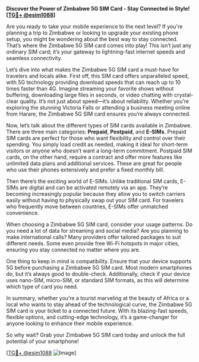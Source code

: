 **Discover the Power of Zimbabwe 5G SIM Card - Stay Connected in Style! [[TG💪+ @esim1088](https://t.me/s/esim1088)]**

Are you ready to take your mobile experience to the next level? If you're planning a trip to Zimbabwe or looking to upgrade your existing phone setup, you might be wondering about the best way to stay connected. That’s where the Zimbabwe 5G SIM card comes into play! This isn’t just any ordinary SIM card; it’s your gateway to lightning-fast internet speeds and seamless connectivity.

Let’s dive into what makes the Zimbabwe 5G SIM card a must-have for travelers and locals alike. First off, this SIM card offers unparalleled speed, with 5G technology providing download speeds that can reach up to 10 times faster than 4G. Imagine streaming your favorite shows without buffering, downloading large files in seconds, or video chatting with crystal-clear quality. It’s not just about speed—it’s about reliability. Whether you’re exploring the stunning Victoria Falls or attending a business meeting online from Harare, the Zimbabwe 5G SIM card ensures you’re always connected.

Now, let’s talk about the different types of SIM cards available in Zimbabwe. There are three main categories: **Prepaid**, **Postpaid**, and **E-SIMs**. Prepaid SIM cards are perfect for those who want flexibility and control over their spending. You simply load credit as needed, making it ideal for short-term visitors or anyone who doesn’t want a long-term commitment. Postpaid SIM cards, on the other hand, require a contract and offer more features like unlimited data plans and additional services. These are great for people who use their phones extensively and prefer a fixed monthly bill.

Then there’s the exciting world of E-SIMs. Unlike traditional SIM cards, E-SIMs are digital and can be activated remotely via an app. They’re becoming increasingly popular because they allow you to switch carriers easily without having to physically swap out your SIM card. For travelers who frequently move between countries, E-SIMs offer unmatched convenience.

When choosing a Zimbabwe 5G SIM card, consider your usage patterns. Do you need a lot of data for streaming and social media? Are you planning to make international calls? Many providers offer tailored packages to suit different needs. Some even provide free Wi-Fi hotspots in major cities, ensuring you stay connected no matter where you are.

One thing to keep in mind is compatibility. Ensure that your device supports 5G before purchasing a Zimbabwe 5G SIM card. Most modern smartphones do, but it’s always good to double-check. Additionally, check if your device uses nano-SIM, micro-SIM, or standard SIM formats, as this will determine which type of card you need.

In summary, whether you’re a tourist marveling at the beauty of Africa or a local who wants to stay ahead of the technological curve, the Zimbabwe 5G SIM card is your ticket to a connected future. With its blazing-fast speeds, flexible options, and cutting-edge technology, it’s a game-changer for anyone looking to enhance their mobile experience.

So why wait? Grab your Zimbabwe 5G SIM card today and unlock the full potential of your smartphone! 

[[TG💪+ @esim1088](https://t.me/s/esim1088) ![Image](https://i.postimg.cc/Y0z9fWf4/image.png)]